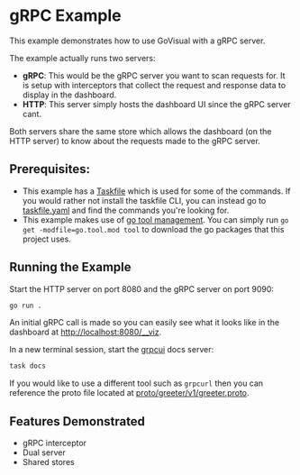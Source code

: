 # gRPC Example

This example demonstrates how to use GoVisual with a gRPC server.

The example actually runs two servers:
- **gRPC**: This would be the gRPC server you want to scan requests for. It is setup with interceptors that collect the request and response data to display in the dashboard.
- **HTTP**: This server simply hosts the dashboard UI since the gRPC server cant.

Both servers share the same store which allows the dashboard (on the HTTP server) to know about the requests made to the gRPC server.

## Prerequisites:
- This example has a [Taskfile](https://taskfile.dev/) which is used for some of the commands. If you would rather not install the taskfile CLI, you can instead go to [taskfile.yaml](./taskfile.yaml) and find the commands you're looking for.
- This example makes use of [go tool management](https://www.alexedwards.net/blog/how-to-manage-tool-dependencies-in-go-1.24-plus). You can simply run `go get -modfile=go.tool.mod tool` to download the go packages that this project uses.

## Running the Example

Start the HTTP server on port 8080 and the gRPC server on port 9090:

```bash
go run .
```

An initial gRPC call is made so you can easily see what it looks like in the dashboard at [http://localhost:8080/\_\_viz](http://localhost:8080/__viz).

In a new terminal session, start the [grpcui](https://github.com/fullstorydev/grpcui) docs server:

```bash
task docs
```

If you would like to use a different tool such as `grpcurl` then you can reference the proto file located at [proto/greeter/v1/greeter.proto](./proto/greeter/v1/greeter.proto).

## Features Demonstrated

- gRPC interceptor
- Dual server
- Shared stores
